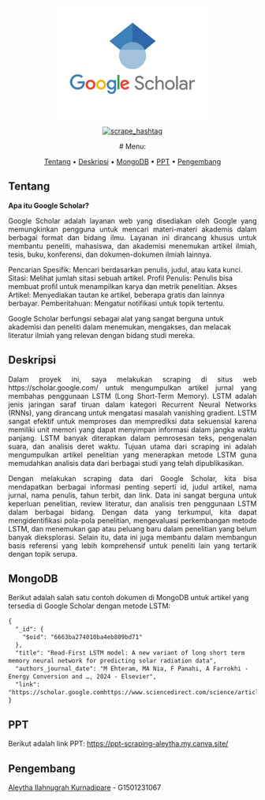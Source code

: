 <p align="center" width="80%">
    <img width="60%" src="https://github.com/aleythailahnugrah/ProjectScraping/blob/main/Logo.jpg">
</p>

<div align="center">
    
[![scrape_hashtag](https://github.com/aleythailahnugrah/ProjectScraping/actions/workflows/main.yml/badge.svg)](https://github.com/aleythailahnugrah/ProjectScraping/actions/workflows/main.yml)

<p align="center">
# Menu:

</p>

[Tentang](#Tentang)
•
[Deskripsi](#Deskripsi)
•
[MongoDB](#MongoDB)
•
[PPT](#PPT)
•
[Pengembang](#Pengembang)

</div>

## Tentang  

**Apa itu Google Scholar?**

<p align="justify">
Google Scholar adalah layanan web yang disediakan oleh Google yang memungkinkan pengguna untuk mencari materi-materi akademis dalam berbagai format dan bidang ilmu. Layanan ini dirancang khusus untuk membantu peneliti, mahasiswa, dan akademisi menemukan artikel ilmiah, tesis, buku, konferensi, dan dokumen-dokumen ilmiah lainnya. 

Pencarian Spesifik: Mencari berdasarkan penulis, judul, atau kata kunci.
Sitasi: Melihat jumlah sitasi sebuah artikel.
Profil Penulis: Penulis bisa membuat profil untuk menampilkan karya dan metrik penelitian.
Akses Artikel: Menyediakan tautan ke artikel, beberapa gratis dan lainnya berbayar.
Pemberitahuan: Mengatur notifikasi untuk topik tertentu.

Google Scholar berfungsi sebagai alat yang sangat berguna untuk akademisi dan peneliti dalam menemukan, mengakses, dan melacak literatur ilmiah yang relevan dengan bidang studi mereka.
</p>

## Deskripsi

<p align="justify">
Dalam proyek ini, saya melakukan scraping di situs web https://scholar.google.com/ untuk mengumpulkan artikel jurnal yang membahas penggunaan LSTM (Long Short-Term Memory). LSTM adalah jenis jaringan saraf tiruan dalam kategori Recurrent Neural Networks (RNNs), yang dirancang untuk mengatasi masalah vanishing gradient. LSTM sangat efektif untuk memproses dan memprediksi data sekuensial karena memiliki unit memori yang dapat menyimpan informasi dalam jangka waktu panjang. LSTM banyak diterapkan dalam pemrosesan teks, pengenalan suara, dan analisis deret waktu. Tujuan utama dari scraping ini adalah mengumpulkan artikel penelitian yang menerapkan metode LSTM guna memudahkan analisis data dari berbagai studi yang telah dipublikasikan.
</p>

<p align="justify">
Dengan melakukan scraping data dari Google Scholar, kita bisa mendapatkan berbagai informasi penting seperti id, judul artikel, nama jurnal, nama penulis, tahun terbit, dan link. Data ini sangat berguna untuk keperluan penelitian, review literatur, dan analisis tren penggunaan LSTM dalam berbagai bidang. Dengan data yang terkumpul, kita dapat mengidentifikasi pola-pola penelitian, mengevaluasi perkembangan metode LSTM, dan menemukan gap atau peluang baru dalam penelitian yang belum banyak dieksplorasi. Selain itu, data ini juga membantu dalam membangun basis referensi yang lebih komprehensif untuk peneliti lain yang tertarik dengan topik serupa.
</p>
</div>

## MongoDB

Berikut adalah salah satu contoh dokumen di MongoDB untuk artikel yang tersedia di Google Scholar dengan metode LSTM:
```mongodb
{
  "_id": {
    "$oid": "6663ba274010ba4eb809bd71"
  },
  "title": "Read-First LSTM model: A new variant of long short term memory neural network for predicting solar radiation data",
  "authors_journal_date": "M Ehteram, MA Nia, F Panahi, A Farrokhi - Energy Conversion and …, 2024 - Elsevier",
  "link": "https://scholar.google.comhttps://www.sciencedirect.com/science/article/pii/S0196890424002085"
}
```

## PPT
Berikut adalah link PPT:
https://ppt-scraping-aleytha.my.canva.site/
## Pengembang
[Aleytha Ilahnugrah Kurnadipare](https://github.com/aleythailahnugrah) - G1501231067
